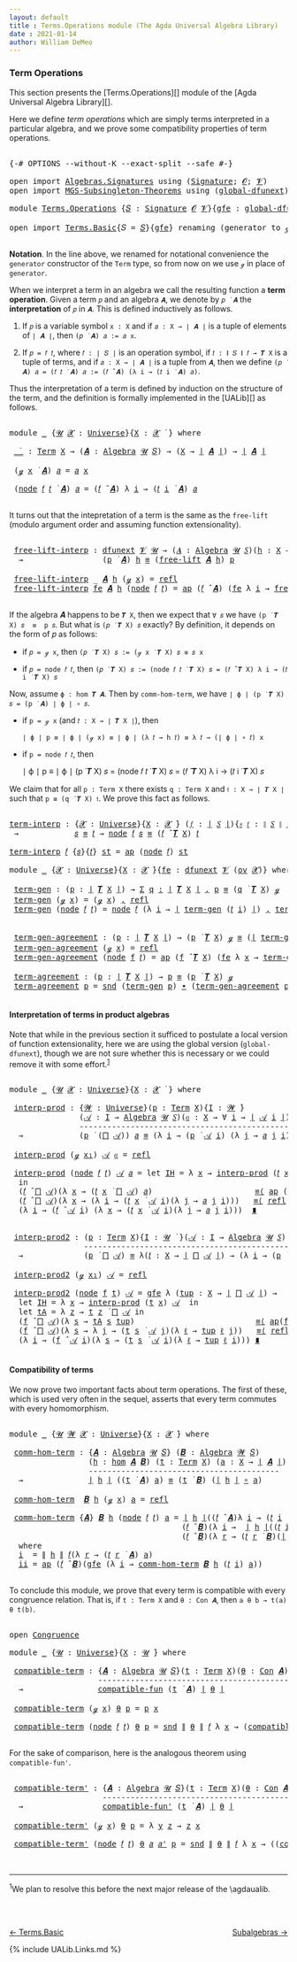 ```yaml
---
layout: default
title : Terms.Operations module (The Agda Universal Algebra Library)
date : 2021-01-14
author: William DeMeo
---
```


### <a id="term-operations">Term Operations</a>

This section presents the [Terms.Operations][] module of the [Agda Universal Algebra Library][].

Here we define *term operations* which are simply terms interpreted in a particular algebra, and we prove some compatibility properties of term operations.

<pre class="Agda">

<a id="453" class="Symbol">{-#</a> <a id="457" class="Keyword">OPTIONS</a> <a id="465" class="Pragma">--without-K</a> <a id="477" class="Pragma">--exact-split</a> <a id="491" class="Pragma">--safe</a> <a id="498" class="Symbol">#-}</a>

<a id="503" class="Keyword">open</a> <a id="508" class="Keyword">import</a> <a id="515" href="Algebras.Signatures.html" class="Module">Algebras.Signatures</a> <a id="535" class="Keyword">using</a> <a id="541" class="Symbol">(</a><a id="542" href="Algebras.Signatures.html#1299" class="Function">Signature</a><a id="551" class="Symbol">;</a> <a id="553" href="Prelude.Preliminaries.html#6856" class="Generalizable">𝓞</a><a id="554" class="Symbol">;</a> <a id="556" href="Universes.html#262" class="Generalizable">𝓥</a><a id="557" class="Symbol">)</a>
<a id="559" class="Keyword">open</a> <a id="564" class="Keyword">import</a> <a id="571" href="MGS-Subsingleton-Theorems.html" class="Module">MGS-Subsingleton-Theorems</a> <a id="597" class="Keyword">using</a> <a id="603" class="Symbol">(</a><a id="604" href="MGS-Subsingleton-Theorems.html#3468" class="Function">global-dfunext</a><a id="618" class="Symbol">)</a>

<a id="621" class="Keyword">module</a> <a id="628" href="Terms.Operations.html" class="Module">Terms.Operations</a> <a id="645" class="Symbol">{</a><a id="646" href="Terms.Operations.html#646" class="Bound">𝑆</a> <a id="648" class="Symbol">:</a> <a id="650" href="Algebras.Signatures.html#1299" class="Function">Signature</a> <a id="660" href="Prelude.Preliminaries.html#6856" class="Generalizable">𝓞</a> <a id="662" href="Universes.html#262" class="Generalizable">𝓥</a><a id="663" class="Symbol">}{</a><a id="665" href="Terms.Operations.html#665" class="Bound">gfe</a> <a id="669" class="Symbol">:</a> <a id="671" href="MGS-Subsingleton-Theorems.html#3468" class="Function">global-dfunext</a><a id="685" class="Symbol">}</a> <a id="687" class="Keyword">where</a>

<a id="694" class="Keyword">open</a> <a id="699" class="Keyword">import</a> <a id="706" href="Terms.Basic.html" class="Module">Terms.Basic</a><a id="717" class="Symbol">{</a><a id="718" class="Argument">𝑆</a> <a id="720" class="Symbol">=</a> <a id="722" href="Terms.Operations.html#646" class="Bound">𝑆</a><a id="723" class="Symbol">}{</a><a id="725" href="Terms.Operations.html#665" class="Bound">gfe</a><a id="728" class="Symbol">}</a> <a id="730" class="Keyword">renaming</a> <a id="739" class="Symbol">(</a>generator <a id="750" class="Symbol">to</a> ℊ<a id="754" class="Symbol">)</a> <a id="756" class="Keyword">public</a>

</pre>

**Notation**. In the line above, we renamed for notational convenience the `generator` constructor of the `Term` type, so from now on we use `ℊ` in place of `generator`.

When we interpret a term in an algebra we call the resulting function a **term operation**.  Given a term `𝑝` and an algebra `𝑨`, we denote by `𝑝 ̇ 𝑨` the **interpretation** of `𝑝` in `𝑨`.  This is defined inductively as follows.

1. If `𝑝` is a variable symbol `x : X` and if `𝑎 : X → ∣ 𝑨 ∣` is a tuple of elements of `∣ 𝑨 ∣`, then `(𝑝 ̇ 𝑨) 𝑎 := 𝑎 x`.

2. If `𝑝 = 𝑓 𝑡`, where `𝑓 : ∣ 𝑆 ∣` is an operation symbol, if `𝑡 : ∥ 𝑆 ∥ 𝑓 → 𝑻 X` is a tuple of terms, and if `𝑎 : X → ∣ 𝑨 ∣` is a tuple from `𝑨`, then we define `(𝑝 ̇ 𝑨) 𝑎 = (𝑓 𝑡 ̇ 𝑨) 𝑎 := (𝑓 ̂ 𝑨) (λ i → (𝑡 i ̇ 𝑨) 𝑎)`.

Thus the interpretation of a term is defined by induction on the structure of the term, and the definition is formally implemented in the [UALib][] as follows.

<pre class="Agda">

<a id="1697" class="Keyword">module</a> <a id="1704" href="Terms.Operations.html#1704" class="Module">_</a> <a id="1706" class="Symbol">{</a><a id="1707" href="Terms.Operations.html#1707" class="Bound">𝓤</a> <a id="1709" href="Terms.Operations.html#1709" class="Bound">𝓧</a> <a id="1711" class="Symbol">:</a> <a id="1713" href="Universes.html#205" class="Function">Universe</a><a id="1721" class="Symbol">}{</a><a id="1723" href="Terms.Operations.html#1723" class="Bound">X</a> <a id="1725" class="Symbol">:</a> <a id="1727" href="Terms.Operations.html#1709" class="Bound">𝓧</a> <a id="1729" href="Universes.html#403" class="Function Operator">̇</a> <a id="1731" class="Symbol">}</a> <a id="1733" class="Keyword">where</a>

 <a id="1741" href="Terms.Operations.html#1741" class="Function Operator">_̇_</a> <a id="1745" class="Symbol">:</a> <a id="1747" href="Terms.Basic.html#2322" class="Datatype">Term</a> <a id="1752" href="Terms.Operations.html#1723" class="Bound">X</a> <a id="1754" class="Symbol">→</a> <a id="1756" class="Symbol">(</a><a id="1757" href="Terms.Operations.html#1757" class="Bound">𝑨</a> <a id="1759" class="Symbol">:</a> <a id="1761" href="Algebras.Algebras.html#694" class="Function">Algebra</a> <a id="1769" href="Terms.Operations.html#1707" class="Bound">𝓤</a> <a id="1771" href="Terms.Operations.html#646" class="Bound">𝑆</a><a id="1772" class="Symbol">)</a> <a id="1774" class="Symbol">→</a> <a id="1776" class="Symbol">(</a><a id="1777" href="Terms.Operations.html#1723" class="Bound">X</a> <a id="1779" class="Symbol">→</a> <a id="1781" href="Prelude.Preliminaries.html#12379" class="Function Operator">∣</a> <a id="1783" href="Terms.Operations.html#1757" class="Bound">𝑨</a> <a id="1785" href="Prelude.Preliminaries.html#12379" class="Function Operator">∣</a><a id="1786" class="Symbol">)</a> <a id="1788" class="Symbol">→</a> <a id="1790" href="Prelude.Preliminaries.html#12379" class="Function Operator">∣</a> <a id="1792" href="Terms.Operations.html#1757" class="Bound">𝑨</a> <a id="1794" href="Prelude.Preliminaries.html#12379" class="Function Operator">∣</a>

 <a id="1798" class="Symbol">(</a><a id="1799" href="Terms.Operations.html#753" class="InductiveConstructor">ℊ</a> <a id="1801" href="Terms.Operations.html#1801" class="Bound">x</a> <a id="1803" href="Terms.Operations.html#1741" class="Function Operator">̇</a> <a id="1805" href="Terms.Operations.html#1805" class="Bound">𝑨</a><a id="1806" class="Symbol">)</a> <a id="1808" href="Terms.Operations.html#1808" class="Bound">𝑎</a> <a id="1810" class="Symbol">=</a> <a id="1812" href="Terms.Operations.html#1808" class="Bound">𝑎</a> <a id="1814" href="Terms.Operations.html#1801" class="Bound">x</a>

 <a id="1818" class="Symbol">(</a><a id="1819" href="Terms.Basic.html#2395" class="InductiveConstructor">node</a> <a id="1824" href="Terms.Operations.html#1824" class="Bound">𝑓</a> <a id="1826" href="Terms.Operations.html#1826" class="Bound">𝑡</a> <a id="1828" href="Terms.Operations.html#1741" class="Function Operator">̇</a> <a id="1830" href="Terms.Operations.html#1830" class="Bound">𝑨</a><a id="1831" class="Symbol">)</a> <a id="1833" href="Terms.Operations.html#1833" class="Bound">𝑎</a> <a id="1835" class="Symbol">=</a> <a id="1837" class="Symbol">(</a><a id="1838" href="Terms.Operations.html#1824" class="Bound">𝑓</a> <a id="1840" href="Algebras.Algebras.html#2991" class="Function Operator">̂</a> <a id="1842" href="Terms.Operations.html#1830" class="Bound">𝑨</a><a id="1843" class="Symbol">)</a> <a id="1845" class="Symbol">λ</a> <a id="1847" href="Terms.Operations.html#1847" class="Bound">i</a> <a id="1849" class="Symbol">→</a> <a id="1851" class="Symbol">(</a><a id="1852" href="Terms.Operations.html#1826" class="Bound">𝑡</a> <a id="1854" href="Terms.Operations.html#1847" class="Bound">i</a> <a id="1856" href="Terms.Operations.html#1741" class="Function Operator">̇</a> <a id="1858" href="Terms.Operations.html#1830" class="Bound">𝑨</a><a id="1859" class="Symbol">)</a> <a id="1861" href="Terms.Operations.html#1833" class="Bound">𝑎</a>

</pre>

It turns out that the intepretation of a term is the same as the `free-lift` (modulo argument order and assuming function extensionality).

<pre class="Agda">

 <a id="2031" href="Terms.Operations.html#2031" class="Function">free-lift-interp</a> <a id="2048" class="Symbol">:</a> <a id="2050" href="MGS-FunExt-from-Univalence.html#2039" class="Function">dfunext</a> <a id="2058" href="Terms.Operations.html#662" class="Bound">𝓥</a> <a id="2060" href="Terms.Operations.html#1707" class="Bound">𝓤</a> <a id="2062" class="Symbol">→</a> <a id="2064" class="Symbol">(</a><a id="2065" href="Terms.Operations.html#2065" class="Bound">𝑨</a> <a id="2067" class="Symbol">:</a> <a id="2069" href="Algebras.Algebras.html#694" class="Function">Algebra</a> <a id="2077" href="Terms.Operations.html#1707" class="Bound">𝓤</a> <a id="2079" href="Terms.Operations.html#646" class="Bound">𝑆</a><a id="2080" class="Symbol">)(</a><a id="2082" href="Terms.Operations.html#2082" class="Bound">h</a> <a id="2084" class="Symbol">:</a> <a id="2086" href="Terms.Operations.html#1723" class="Bound">X</a> <a id="2088" class="Symbol">→</a> <a id="2090" href="Prelude.Preliminaries.html#12379" class="Function Operator">∣</a> <a id="2092" href="Terms.Operations.html#2065" class="Bound">𝑨</a> <a id="2094" href="Prelude.Preliminaries.html#12379" class="Function Operator">∣</a><a id="2095" class="Symbol">)(</a><a id="2097" href="Terms.Operations.html#2097" class="Bound">p</a> <a id="2099" class="Symbol">:</a> <a id="2101" href="Terms.Basic.html#2322" class="Datatype">Term</a> <a id="2106" href="Terms.Operations.html#1723" class="Bound">X</a><a id="2107" class="Symbol">)</a>
  <a id="2111" class="Symbol">→</a>                 <a id="2129" class="Symbol">(</a><a id="2130" href="Terms.Operations.html#2097" class="Bound">p</a> <a id="2132" href="Terms.Operations.html#1741" class="Function Operator">̇</a> <a id="2134" href="Terms.Operations.html#2065" class="Bound">𝑨</a><a id="2135" class="Symbol">)</a> <a id="2137" href="Terms.Operations.html#2082" class="Bound">h</a> <a id="2139" href="Prelude.Equality.html#1398" class="Datatype Operator">≡</a> <a id="2141" class="Symbol">(</a><a id="2142" href="Terms.Basic.html#4360" class="Function">free-lift</a> <a id="2152" href="Terms.Operations.html#2065" class="Bound">𝑨</a> <a id="2154" href="Terms.Operations.html#2082" class="Bound">h</a><a id="2155" class="Symbol">)</a> <a id="2157" href="Terms.Operations.html#2097" class="Bound">p</a>

 <a id="2161" href="Terms.Operations.html#2031" class="Function">free-lift-interp</a> <a id="2178" class="Symbol">_</a> <a id="2180" href="Terms.Operations.html#2180" class="Bound">𝑨</a> <a id="2182" href="Terms.Operations.html#2182" class="Bound">h</a> <a id="2184" class="Symbol">(</a><a id="2185" href="Terms.Operations.html#753" class="InductiveConstructor">ℊ</a> <a id="2187" href="Terms.Operations.html#2187" class="Bound">x</a><a id="2188" class="Symbol">)</a> <a id="2190" class="Symbol">=</a> <a id="2192" href="Identity-Type.html#162" class="InductiveConstructor">refl</a>
 <a id="2198" href="Terms.Operations.html#2031" class="Function">free-lift-interp</a> <a id="2215" href="Terms.Operations.html#2215" class="Bound">fe</a> <a id="2218" href="Terms.Operations.html#2218" class="Bound">𝑨</a> <a id="2220" href="Terms.Operations.html#2220" class="Bound">h</a> <a id="2222" class="Symbol">(</a><a id="2223" href="Terms.Basic.html#2395" class="InductiveConstructor">node</a> <a id="2228" href="Terms.Operations.html#2228" class="Bound">𝑓</a> <a id="2230" href="Terms.Operations.html#2230" class="Bound">𝑡</a><a id="2231" class="Symbol">)</a> <a id="2233" class="Symbol">=</a> <a id="2235" href="MGS-MLTT.html#6613" class="Function">ap</a> <a id="2238" class="Symbol">(</a><a id="2239" href="Terms.Operations.html#2228" class="Bound">𝑓</a> <a id="2241" href="Algebras.Algebras.html#2991" class="Function Operator">̂</a> <a id="2243" href="Terms.Operations.html#2218" class="Bound">𝑨</a><a id="2244" class="Symbol">)</a> <a id="2246" class="Symbol">(</a><a id="2247" href="Terms.Operations.html#2215" class="Bound">fe</a> <a id="2250" class="Symbol">λ</a> <a id="2252" href="Terms.Operations.html#2252" class="Bound">i</a> <a id="2254" class="Symbol">→</a> <a id="2256" href="Terms.Operations.html#2031" class="Function">free-lift-interp</a> <a id="2273" href="Terms.Operations.html#2215" class="Bound">fe</a> <a id="2276" href="Terms.Operations.html#2218" class="Bound">𝑨</a> <a id="2278" href="Terms.Operations.html#2220" class="Bound">h</a> <a id="2280" class="Symbol">(</a><a id="2281" href="Terms.Operations.html#2230" class="Bound">𝑡</a> <a id="2283" href="Terms.Operations.html#2252" class="Bound">i</a><a id="2284" class="Symbol">))</a>

</pre>

If the algebra 𝑨 happens to be `𝑻 X`, then we expect that `∀ 𝑠` we have `(p ̇ 𝑻 X) 𝑠  ≡  p 𝑠`. But what is `(𝑝 ̇ 𝑻 X) 𝑠` exactly? By definition, it depends on the form of 𝑝 as follows:

* if `𝑝 = ℊ x`, then `(𝑝 ̇ 𝑻 X) 𝑠 := (ℊ x ̇ 𝑻 X) 𝑠 ≡ 𝑠 x`

* if `𝑝 = node 𝑓 𝑡`, then `(𝑝 ̇ 𝑻 X) 𝑠 := (node 𝑓 𝑡 ̇ 𝑻 X) 𝑠 = (𝑓 ̂ 𝑻 X) λ i → (𝑡 i ̇ 𝑻 X) 𝑠`

Now, assume `ϕ : hom 𝑻 𝑨`. Then by `comm-hom-term`, we have `∣ ϕ ∣ (p ̇ 𝑻 X) 𝑠 = (p ̇ 𝑨) ∣ ϕ ∣ ∘ 𝑠`.

* if `p = ℊ x` (and `𝑡 : X → ∣ 𝑻 X ∣`), then

  `∣ ϕ ∣ p ≡ ∣ ϕ ∣ (ℊ x) ≡ ∣ ϕ ∣ (λ 𝑡 → h 𝑡) ≡ λ 𝑡 → (∣ ϕ ∣ ∘ 𝑡) x`

* if `p = node 𝑓 𝑡`, then

   ∣ ϕ ∣ p ≡ ∣ ϕ ∣ (p ̇ 𝑻 X) 𝑠 = (node 𝑓 𝑡 ̇ 𝑻 X) 𝑠 = (𝑓 ̂ 𝑻 X) λ i → (𝑡 i ̇ 𝑻 X) 𝑠

We claim that for all `p : Term X` there exists `q : Term X` and `𝔱 : X → ∣ 𝑻 X ∣` such that `p ≡ (q ̇ 𝑻 X) 𝔱`. We prove this fact as follows.

<pre class="Agda">

<a id="term-interp"></a><a id="3127" href="Terms.Operations.html#3127" class="Function">term-interp</a> <a id="3139" class="Symbol">:</a> <a id="3141" class="Symbol">{</a><a id="3142" href="Terms.Operations.html#3142" class="Bound">𝓧</a> <a id="3144" class="Symbol">:</a> <a id="3146" href="Universes.html#205" class="Function">Universe</a><a id="3154" class="Symbol">}{</a><a id="3156" href="Terms.Operations.html#3156" class="Bound">X</a> <a id="3158" class="Symbol">:</a> <a id="3160" href="Terms.Operations.html#3142" class="Bound">𝓧</a> <a id="3162" href="Universes.html#403" class="Function Operator">̇</a><a id="3163" class="Symbol">}</a> <a id="3165" class="Symbol">(</a><a id="3166" href="Terms.Operations.html#3166" class="Bound">𝑓</a> <a id="3168" class="Symbol">:</a> <a id="3170" href="Prelude.Preliminaries.html#12379" class="Function Operator">∣</a> <a id="3172" href="Terms.Operations.html#646" class="Bound">𝑆</a> <a id="3174" href="Prelude.Preliminaries.html#12379" class="Function Operator">∣</a><a id="3175" class="Symbol">){</a><a id="3177" href="Terms.Operations.html#3177" class="Bound">𝑠</a> <a id="3179" href="Terms.Operations.html#3179" class="Bound">𝑡</a> <a id="3181" class="Symbol">:</a> <a id="3183" href="Prelude.Preliminaries.html#12457" class="Function Operator">∥</a> <a id="3185" href="Terms.Operations.html#646" class="Bound">𝑆</a> <a id="3187" href="Prelude.Preliminaries.html#12457" class="Function Operator">∥</a> <a id="3189" href="Terms.Operations.html#3166" class="Bound">𝑓</a> <a id="3191" class="Symbol">→</a> <a id="3193" href="Terms.Basic.html#2322" class="Datatype">Term</a> <a id="3198" href="Terms.Operations.html#3156" class="Bound">X</a><a id="3199" class="Symbol">}</a>
 <a id="3202" class="Symbol">→</a>            <a id="3215" href="Terms.Operations.html#3177" class="Bound">𝑠</a> <a id="3217" href="Prelude.Equality.html#1398" class="Datatype Operator">≡</a> <a id="3219" href="Terms.Operations.html#3179" class="Bound">𝑡</a> <a id="3221" class="Symbol">→</a> <a id="3223" href="Terms.Basic.html#2395" class="InductiveConstructor">node</a> <a id="3228" href="Terms.Operations.html#3166" class="Bound">𝑓</a> <a id="3230" href="Terms.Operations.html#3177" class="Bound">𝑠</a> <a id="3232" href="Prelude.Equality.html#1398" class="Datatype Operator">≡</a> <a id="3234" class="Symbol">(</a><a id="3235" href="Terms.Operations.html#3166" class="Bound">𝑓</a> <a id="3237" href="Algebras.Algebras.html#2991" class="Function Operator">̂</a> <a id="3239" href="Terms.Basic.html#3657" class="Function">𝑻</a> <a id="3241" href="Terms.Operations.html#3156" class="Bound">X</a><a id="3242" class="Symbol">)</a> <a id="3244" href="Terms.Operations.html#3179" class="Bound">𝑡</a>

<a id="3247" href="Terms.Operations.html#3127" class="Function">term-interp</a> <a id="3259" href="Terms.Operations.html#3259" class="Bound">𝑓</a> <a id="3261" class="Symbol">{</a><a id="3262" href="Terms.Operations.html#3262" class="Bound">𝑠</a><a id="3263" class="Symbol">}{</a><a id="3265" href="Terms.Operations.html#3265" class="Bound">𝑡</a><a id="3266" class="Symbol">}</a> <a id="3268" href="Terms.Operations.html#3268" class="Bound">st</a> <a id="3271" class="Symbol">=</a> <a id="3273" href="MGS-MLTT.html#6613" class="Function">ap</a> <a id="3276" class="Symbol">(</a><a id="3277" href="Terms.Basic.html#2395" class="InductiveConstructor">node</a> <a id="3282" href="Terms.Operations.html#3259" class="Bound">𝑓</a><a id="3283" class="Symbol">)</a> <a id="3285" href="Terms.Operations.html#3268" class="Bound">st</a>

<a id="3289" class="Keyword">module</a> <a id="3296" href="Terms.Operations.html#3296" class="Module">_</a> <a id="3298" class="Symbol">{</a><a id="3299" href="Terms.Operations.html#3299" class="Bound">𝓧</a> <a id="3301" class="Symbol">:</a> <a id="3303" href="Universes.html#205" class="Function">Universe</a><a id="3311" class="Symbol">}{</a><a id="3313" href="Terms.Operations.html#3313" class="Bound">X</a> <a id="3315" class="Symbol">:</a> <a id="3317" href="Terms.Operations.html#3299" class="Bound">𝓧</a> <a id="3319" href="Universes.html#403" class="Function Operator">̇</a><a id="3320" class="Symbol">}{</a><a id="3322" href="Terms.Operations.html#3322" class="Bound">fe</a> <a id="3325" class="Symbol">:</a> <a id="3327" href="MGS-FunExt-from-Univalence.html#2039" class="Function">dfunext</a> <a id="3335" href="Terms.Operations.html#662" class="Bound">𝓥</a> <a id="3337" class="Symbol">(</a><a id="3338" href="Algebras.Products.html#1918" class="Function">ov</a> <a id="3341" href="Terms.Operations.html#3299" class="Bound">𝓧</a><a id="3342" class="Symbol">)}</a> <a id="3345" class="Keyword">where</a>

 <a id="3353" href="Terms.Operations.html#3353" class="Function">term-gen</a> <a id="3362" class="Symbol">:</a> <a id="3364" class="Symbol">(</a><a id="3365" href="Terms.Operations.html#3365" class="Bound">p</a> <a id="3367" class="Symbol">:</a> <a id="3369" href="Prelude.Preliminaries.html#12379" class="Function Operator">∣</a> <a id="3371" href="Terms.Basic.html#3657" class="Function">𝑻</a> <a id="3373" href="Terms.Operations.html#3313" class="Bound">X</a> <a id="3375" href="Prelude.Preliminaries.html#12379" class="Function Operator">∣</a><a id="3376" class="Symbol">)</a> <a id="3378" class="Symbol">→</a> <a id="3380" href="MGS-MLTT.html#3074" class="Function">Σ</a> <a id="3382" href="Terms.Operations.html#3382" class="Bound">q</a> <a id="3384" href="MGS-MLTT.html#3074" class="Function">꞉</a> <a id="3386" href="Prelude.Preliminaries.html#12379" class="Function Operator">∣</a> <a id="3388" href="Terms.Basic.html#3657" class="Function">𝑻</a> <a id="3390" href="Terms.Operations.html#3313" class="Bound">X</a> <a id="3392" href="Prelude.Preliminaries.html#12379" class="Function Operator">∣</a> <a id="3394" href="MGS-MLTT.html#3074" class="Function">,</a> <a id="3396" href="Terms.Operations.html#3365" class="Bound">p</a> <a id="3398" href="Prelude.Equality.html#1398" class="Datatype Operator">≡</a> <a id="3400" class="Symbol">(</a><a id="3401" href="Terms.Operations.html#3382" class="Bound">q</a> <a id="3403" href="Terms.Operations.html#1741" class="Function Operator">̇</a> <a id="3405" href="Terms.Basic.html#3657" class="Function">𝑻</a> <a id="3407" href="Terms.Operations.html#3313" class="Bound">X</a><a id="3408" class="Symbol">)</a> <a id="3410" href="Terms.Operations.html#753" class="InductiveConstructor">ℊ</a>
 <a id="3413" href="Terms.Operations.html#3353" class="Function">term-gen</a> <a id="3422" class="Symbol">(</a><a id="3423" href="Terms.Operations.html#753" class="InductiveConstructor">ℊ</a> <a id="3425" href="Terms.Operations.html#3425" class="Bound">x</a><a id="3426" class="Symbol">)</a> <a id="3428" class="Symbol">=</a> <a id="3430" class="Symbol">(</a><a id="3431" href="Terms.Operations.html#753" class="InductiveConstructor">ℊ</a> <a id="3433" href="Terms.Operations.html#3425" class="Bound">x</a><a id="3434" class="Symbol">)</a> <a id="3436" href="Prelude.Preliminaries.html#11707" class="InductiveConstructor Operator">,</a> <a id="3438" href="Identity-Type.html#162" class="InductiveConstructor">refl</a>
 <a id="3444" href="Terms.Operations.html#3353" class="Function">term-gen</a> <a id="3453" class="Symbol">(</a><a id="3454" href="Terms.Basic.html#2395" class="InductiveConstructor">node</a> <a id="3459" href="Terms.Operations.html#3459" class="Bound">𝑓</a> <a id="3461" href="Terms.Operations.html#3461" class="Bound">𝑡</a><a id="3462" class="Symbol">)</a> <a id="3464" class="Symbol">=</a> <a id="3466" href="Terms.Basic.html#2395" class="InductiveConstructor">node</a> <a id="3471" href="Terms.Operations.html#3459" class="Bound">𝑓</a> <a id="3473" class="Symbol">(λ</a> <a id="3476" href="Terms.Operations.html#3476" class="Bound">i</a> <a id="3478" class="Symbol">→</a> <a id="3480" href="Prelude.Preliminaries.html#12379" class="Function Operator">∣</a> <a id="3482" href="Terms.Operations.html#3353" class="Function">term-gen</a> <a id="3491" class="Symbol">(</a><a id="3492" href="Terms.Operations.html#3461" class="Bound">𝑡</a> <a id="3494" href="Terms.Operations.html#3476" class="Bound">i</a><a id="3495" class="Symbol">)</a> <a id="3497" href="Prelude.Preliminaries.html#12379" class="Function Operator">∣</a><a id="3498" class="Symbol">)</a> <a id="3500" href="Prelude.Preliminaries.html#11707" class="InductiveConstructor Operator">,</a> <a id="3502" href="Terms.Operations.html#3127" class="Function">term-interp</a> <a id="3514" href="Terms.Operations.html#3459" class="Bound">𝑓</a> <a id="3516" class="Symbol">(</a><a id="3517" href="Terms.Operations.html#3322" class="Bound">fe</a> <a id="3520" class="Symbol">λ</a> <a id="3522" href="Terms.Operations.html#3522" class="Bound">i</a> <a id="3524" class="Symbol">→</a> <a id="3526" href="Prelude.Preliminaries.html#12457" class="Function Operator">∥</a> <a id="3528" href="Terms.Operations.html#3353" class="Function">term-gen</a> <a id="3537" class="Symbol">(</a><a id="3538" href="Terms.Operations.html#3461" class="Bound">𝑡</a> <a id="3540" href="Terms.Operations.html#3522" class="Bound">i</a><a id="3541" class="Symbol">)</a> <a id="3543" href="Prelude.Preliminaries.html#12457" class="Function Operator">∥</a><a id="3544" class="Symbol">)</a>


 <a id="3549" href="Terms.Operations.html#3549" class="Function">term-gen-agreement</a> <a id="3568" class="Symbol">:</a> <a id="3570" class="Symbol">(</a><a id="3571" href="Terms.Operations.html#3571" class="Bound">p</a> <a id="3573" class="Symbol">:</a> <a id="3575" href="Prelude.Preliminaries.html#12379" class="Function Operator">∣</a> <a id="3577" href="Terms.Basic.html#3657" class="Function">𝑻</a> <a id="3579" href="Terms.Operations.html#3313" class="Bound">X</a> <a id="3581" href="Prelude.Preliminaries.html#12379" class="Function Operator">∣</a><a id="3582" class="Symbol">)</a> <a id="3584" class="Symbol">→</a> <a id="3586" class="Symbol">(</a><a id="3587" href="Terms.Operations.html#3571" class="Bound">p</a> <a id="3589" href="Terms.Operations.html#1741" class="Function Operator">̇</a> <a id="3591" href="Terms.Basic.html#3657" class="Function">𝑻</a> <a id="3593" href="Terms.Operations.html#3313" class="Bound">X</a><a id="3594" class="Symbol">)</a> <a id="3596" href="Terms.Operations.html#753" class="InductiveConstructor">ℊ</a> <a id="3598" href="Prelude.Equality.html#1398" class="Datatype Operator">≡</a> <a id="3600" class="Symbol">(</a><a id="3601" href="Prelude.Preliminaries.html#12379" class="Function Operator">∣</a> <a id="3603" href="Terms.Operations.html#3353" class="Function">term-gen</a> <a id="3612" href="Terms.Operations.html#3571" class="Bound">p</a> <a id="3614" href="Prelude.Preliminaries.html#12379" class="Function Operator">∣</a> <a id="3616" href="Terms.Operations.html#1741" class="Function Operator">̇</a> <a id="3618" href="Terms.Basic.html#3657" class="Function">𝑻</a> <a id="3620" href="Terms.Operations.html#3313" class="Bound">X</a><a id="3621" class="Symbol">)</a> <a id="3623" href="Terms.Operations.html#753" class="InductiveConstructor">ℊ</a>
 <a id="3626" href="Terms.Operations.html#3549" class="Function">term-gen-agreement</a> <a id="3645" class="Symbol">(</a><a id="3646" href="Terms.Operations.html#753" class="InductiveConstructor">ℊ</a> <a id="3648" href="Terms.Operations.html#3648" class="Bound">x</a><a id="3649" class="Symbol">)</a> <a id="3651" class="Symbol">=</a> <a id="3653" href="Identity-Type.html#162" class="InductiveConstructor">refl</a>
 <a id="3659" href="Terms.Operations.html#3549" class="Function">term-gen-agreement</a> <a id="3678" class="Symbol">(</a><a id="3679" href="Terms.Basic.html#2395" class="InductiveConstructor">node</a> <a id="3684" href="Terms.Operations.html#3684" class="Bound">f</a> <a id="3686" href="Terms.Operations.html#3686" class="Bound">𝑡</a><a id="3687" class="Symbol">)</a> <a id="3689" class="Symbol">=</a> <a id="3691" href="MGS-MLTT.html#6613" class="Function">ap</a> <a id="3694" class="Symbol">(</a><a id="3695" href="Terms.Operations.html#3684" class="Bound">f</a> <a id="3697" href="Algebras.Algebras.html#2991" class="Function Operator">̂</a> <a id="3699" href="Terms.Basic.html#3657" class="Function">𝑻</a> <a id="3701" href="Terms.Operations.html#3313" class="Bound">X</a><a id="3702" class="Symbol">)</a> <a id="3704" class="Symbol">(</a><a id="3705" href="Terms.Operations.html#3322" class="Bound">fe</a> <a id="3708" class="Symbol">λ</a> <a id="3710" href="Terms.Operations.html#3710" class="Bound">x</a> <a id="3712" class="Symbol">→</a> <a id="3714" href="Terms.Operations.html#3549" class="Function">term-gen-agreement</a> <a id="3733" class="Symbol">(</a><a id="3734" href="Terms.Operations.html#3686" class="Bound">𝑡</a> <a id="3736" href="Terms.Operations.html#3710" class="Bound">x</a><a id="3737" class="Symbol">))</a>

 <a id="3742" href="Terms.Operations.html#3742" class="Function">term-agreement</a> <a id="3757" class="Symbol">:</a> <a id="3759" class="Symbol">(</a><a id="3760" href="Terms.Operations.html#3760" class="Bound">p</a> <a id="3762" class="Symbol">:</a> <a id="3764" href="Prelude.Preliminaries.html#12379" class="Function Operator">∣</a> <a id="3766" href="Terms.Basic.html#3657" class="Function">𝑻</a> <a id="3768" href="Terms.Operations.html#3313" class="Bound">X</a> <a id="3770" href="Prelude.Preliminaries.html#12379" class="Function Operator">∣</a><a id="3771" class="Symbol">)</a> <a id="3773" class="Symbol">→</a> <a id="3775" href="Terms.Operations.html#3760" class="Bound">p</a> <a id="3777" href="Prelude.Equality.html#1398" class="Datatype Operator">≡</a> <a id="3779" class="Symbol">(</a><a id="3780" href="Terms.Operations.html#3760" class="Bound">p</a> <a id="3782" href="Terms.Operations.html#1741" class="Function Operator">̇</a> <a id="3784" href="Terms.Basic.html#3657" class="Function">𝑻</a> <a id="3786" href="Terms.Operations.html#3313" class="Bound">X</a><a id="3787" class="Symbol">)</a> <a id="3789" href="Terms.Operations.html#753" class="InductiveConstructor">ℊ</a>
 <a id="3792" href="Terms.Operations.html#3742" class="Function">term-agreement</a> <a id="3807" href="Terms.Operations.html#3807" class="Bound">p</a> <a id="3809" class="Symbol">=</a> <a id="3811" href="Prelude.Preliminaries.html#12461" class="Function">snd</a> <a id="3815" class="Symbol">(</a><a id="3816" href="Terms.Operations.html#3353" class="Function">term-gen</a> <a id="3825" href="Terms.Operations.html#3807" class="Bound">p</a><a id="3826" class="Symbol">)</a> <a id="3828" href="MGS-MLTT.html#5910" class="Function Operator">∙</a> <a id="3830" class="Symbol">(</a><a id="3831" href="Terms.Operations.html#3549" class="Function">term-gen-agreement</a> <a id="3850" href="Terms.Operations.html#3807" class="Bound">p</a><a id="3851" class="Symbol">)</a><a id="3852" href="MGS-MLTT.html#6125" class="Function Operator">⁻¹</a>

</pre>



#### <a id="interpretation-of-terms-in-product-algebras">Interpretation of terms in product algebras</a>

Note that while in the previous section it sufficed to postulate a local version of function extensionality, here we are using the global version (`global-dfunext`), though we are not sure whether this is necessary or we could remove it with some effort.<sup>[1](Terms.Operations.html#fn1)</sup>

<pre class="Agda">

<a id="4287" class="Keyword">module</a> <a id="4294" href="Terms.Operations.html#4294" class="Module">_</a> <a id="4296" class="Symbol">{</a><a id="4297" href="Terms.Operations.html#4297" class="Bound">𝓤</a> <a id="4299" href="Terms.Operations.html#4299" class="Bound">𝓧</a> <a id="4301" class="Symbol">:</a> <a id="4303" href="Universes.html#205" class="Function">Universe</a><a id="4311" class="Symbol">}{</a><a id="4313" href="Terms.Operations.html#4313" class="Bound">X</a> <a id="4315" class="Symbol">:</a> <a id="4317" href="Terms.Operations.html#4299" class="Bound">𝓧</a> <a id="4319" href="Universes.html#403" class="Function Operator">̇</a> <a id="4321" class="Symbol">}</a> <a id="4323" class="Keyword">where</a>

 <a id="4331" href="Terms.Operations.html#4331" class="Function">interp-prod</a> <a id="4343" class="Symbol">:</a> <a id="4345" class="Symbol">{</a><a id="4346" href="Terms.Operations.html#4346" class="Bound">𝓦</a> <a id="4348" class="Symbol">:</a> <a id="4350" href="Universes.html#205" class="Function">Universe</a><a id="4358" class="Symbol">}(</a><a id="4360" href="Terms.Operations.html#4360" class="Bound">p</a> <a id="4362" class="Symbol">:</a> <a id="4364" href="Terms.Basic.html#2322" class="Datatype">Term</a> <a id="4369" href="Terms.Operations.html#4313" class="Bound">X</a><a id="4370" class="Symbol">){</a><a id="4372" href="Terms.Operations.html#4372" class="Bound">I</a> <a id="4374" class="Symbol">:</a> <a id="4376" href="Terms.Operations.html#4346" class="Bound">𝓦</a> <a id="4378" href="Universes.html#403" class="Function Operator">̇</a><a id="4379" class="Symbol">}</a>
               <a id="4396" class="Symbol">(</a><a id="4397" href="Terms.Operations.html#4397" class="Bound">𝒜</a> <a id="4399" class="Symbol">:</a> <a id="4401" href="Terms.Operations.html#4372" class="Bound">I</a> <a id="4403" class="Symbol">→</a> <a id="4405" href="Algebras.Algebras.html#694" class="Function">Algebra</a> <a id="4413" href="Terms.Operations.html#4297" class="Bound">𝓤</a> <a id="4415" href="Terms.Operations.html#646" class="Bound">𝑆</a><a id="4416" class="Symbol">)(</a><a id="4418" href="Terms.Operations.html#4418" class="Bound">𝑎</a> <a id="4420" class="Symbol">:</a> <a id="4422" href="Terms.Operations.html#4313" class="Bound">X</a> <a id="4424" class="Symbol">→</a> <a id="4426" class="Symbol">∀</a> <a id="4428" href="Terms.Operations.html#4428" class="Bound">i</a> <a id="4430" class="Symbol">→</a> <a id="4432" href="Prelude.Preliminaries.html#12379" class="Function Operator">∣</a> <a id="4434" href="Terms.Operations.html#4397" class="Bound">𝒜</a> <a id="4436" href="Terms.Operations.html#4428" class="Bound">i</a> <a id="4438" href="Prelude.Preliminaries.html#12379" class="Function Operator">∣</a><a id="4439" class="Symbol">)</a>
               <a id="4456" class="Comment">-----------------------------------------------</a>
  <a id="4506" class="Symbol">→</a>            <a id="4519" class="Symbol">(</a><a id="4520" href="Terms.Operations.html#4360" class="Bound">p</a> <a id="4522" href="Terms.Operations.html#1741" class="Function Operator">̇</a> <a id="4524" class="Symbol">(</a><a id="4525" href="Algebras.Products.html#908" class="Function">⨅</a> <a id="4527" href="Terms.Operations.html#4397" class="Bound">𝒜</a><a id="4528" class="Symbol">))</a> <a id="4531" href="Terms.Operations.html#4418" class="Bound">𝑎</a> <a id="4533" href="Prelude.Equality.html#1398" class="Datatype Operator">≡</a> <a id="4535" class="Symbol">(λ</a> <a id="4538" href="Terms.Operations.html#4538" class="Bound">i</a> <a id="4540" class="Symbol">→</a> <a id="4542" class="Symbol">(</a><a id="4543" href="Terms.Operations.html#4360" class="Bound">p</a> <a id="4545" href="Terms.Operations.html#1741" class="Function Operator">̇</a> <a id="4547" href="Terms.Operations.html#4397" class="Bound">𝒜</a> <a id="4549" href="Terms.Operations.html#4538" class="Bound">i</a><a id="4550" class="Symbol">)</a> <a id="4552" class="Symbol">(λ</a> <a id="4555" href="Terms.Operations.html#4555" class="Bound">j</a> <a id="4557" class="Symbol">→</a> <a id="4559" href="Terms.Operations.html#4418" class="Bound">𝑎</a> <a id="4561" href="Terms.Operations.html#4555" class="Bound">j</a> <a id="4563" href="Terms.Operations.html#4538" class="Bound">i</a><a id="4564" class="Symbol">))</a>

 <a id="4569" href="Terms.Operations.html#4331" class="Function">interp-prod</a> <a id="4581" class="Symbol">(</a><a id="4582" href="Terms.Operations.html#753" class="InductiveConstructor">ℊ</a> <a id="4584" href="Terms.Operations.html#4584" class="Bound">x₁</a><a id="4586" class="Symbol">)</a> <a id="4588" href="Terms.Operations.html#4588" class="Bound">𝒜</a> <a id="4590" href="Terms.Operations.html#4590" class="Bound">𝑎</a> <a id="4592" class="Symbol">=</a> <a id="4594" href="Identity-Type.html#162" class="InductiveConstructor">refl</a>

 <a id="4601" href="Terms.Operations.html#4331" class="Function">interp-prod</a> <a id="4613" class="Symbol">(</a><a id="4614" href="Terms.Basic.html#2395" class="InductiveConstructor">node</a> <a id="4619" href="Terms.Operations.html#4619" class="Bound">𝑓</a> <a id="4621" href="Terms.Operations.html#4621" class="Bound">𝑡</a><a id="4622" class="Symbol">)</a> <a id="4624" href="Terms.Operations.html#4624" class="Bound">𝒜</a> <a id="4626" href="Terms.Operations.html#4626" class="Bound">𝑎</a> <a id="4628" class="Symbol">=</a> <a id="4630" class="Keyword">let</a> <a id="4634" href="Terms.Operations.html#4634" class="Bound">IH</a> <a id="4637" class="Symbol">=</a> <a id="4639" class="Symbol">λ</a> <a id="4641" href="Terms.Operations.html#4641" class="Bound">x</a> <a id="4643" class="Symbol">→</a> <a id="4645" href="Terms.Operations.html#4331" class="Function">interp-prod</a> <a id="4657" class="Symbol">(</a><a id="4658" href="Terms.Operations.html#4621" class="Bound">𝑡</a> <a id="4660" href="Terms.Operations.html#4641" class="Bound">x</a><a id="4661" class="Symbol">)</a> <a id="4663" href="Terms.Operations.html#4624" class="Bound">𝒜</a> <a id="4665" href="Terms.Operations.html#4626" class="Bound">𝑎</a>
  <a id="4669" class="Keyword">in</a>
  <a id="4674" class="Symbol">(</a><a id="4675" href="Terms.Operations.html#4619" class="Bound">𝑓</a> <a id="4677" href="Algebras.Algebras.html#2991" class="Function Operator">̂</a> <a id="4679" href="Algebras.Products.html#908" class="Function">⨅</a> <a id="4681" href="Terms.Operations.html#4624" class="Bound">𝒜</a><a id="4682" class="Symbol">)(λ</a> <a id="4686" href="Terms.Operations.html#4686" class="Bound">x</a> <a id="4688" class="Symbol">→</a> <a id="4690" class="Symbol">(</a><a id="4691" href="Terms.Operations.html#4621" class="Bound">𝑡</a> <a id="4693" href="Terms.Operations.html#4686" class="Bound">x</a> <a id="4695" href="Terms.Operations.html#1741" class="Function Operator">̇</a> <a id="4697" href="Algebras.Products.html#908" class="Function">⨅</a> <a id="4699" href="Terms.Operations.html#4624" class="Bound">𝒜</a><a id="4700" class="Symbol">)</a> <a id="4702" href="Terms.Operations.html#4626" class="Bound">𝑎</a><a id="4703" class="Symbol">)</a>                      <a id="4726" href="MGS-MLTT.html#5997" class="Function Operator">≡⟨</a> <a id="4729" href="MGS-MLTT.html#6613" class="Function">ap</a> <a id="4732" class="Symbol">(</a><a id="4733" href="Terms.Operations.html#4619" class="Bound">𝑓</a> <a id="4735" href="Algebras.Algebras.html#2991" class="Function Operator">̂</a> <a id="4737" href="Algebras.Products.html#908" class="Function">⨅</a> <a id="4739" href="Terms.Operations.html#4624" class="Bound">𝒜</a><a id="4740" class="Symbol">)(</a><a id="4742" href="Terms.Operations.html#665" class="Bound">gfe</a> <a id="4746" href="Terms.Operations.html#4634" class="Bound">IH</a><a id="4748" class="Symbol">)</a> <a id="4750" href="MGS-MLTT.html#5997" class="Function Operator">⟩</a>
  <a id="4754" class="Symbol">(</a><a id="4755" href="Terms.Operations.html#4619" class="Bound">𝑓</a> <a id="4757" href="Algebras.Algebras.html#2991" class="Function Operator">̂</a> <a id="4759" href="Algebras.Products.html#908" class="Function">⨅</a> <a id="4761" href="Terms.Operations.html#4624" class="Bound">𝒜</a><a id="4762" class="Symbol">)(λ</a> <a id="4766" href="Terms.Operations.html#4766" class="Bound">x</a> <a id="4768" class="Symbol">→</a> <a id="4770" class="Symbol">(λ</a> <a id="4773" href="Terms.Operations.html#4773" class="Bound">i</a> <a id="4775" class="Symbol">→</a> <a id="4777" class="Symbol">(</a><a id="4778" href="Terms.Operations.html#4621" class="Bound">𝑡</a> <a id="4780" href="Terms.Operations.html#4766" class="Bound">x</a> <a id="4782" href="Terms.Operations.html#1741" class="Function Operator">̇</a> <a id="4784" href="Terms.Operations.html#4624" class="Bound">𝒜</a> <a id="4786" href="Terms.Operations.html#4773" class="Bound">i</a><a id="4787" class="Symbol">)(λ</a> <a id="4791" href="Terms.Operations.html#4791" class="Bound">j</a> <a id="4793" class="Symbol">→</a> <a id="4795" href="Terms.Operations.html#4626" class="Bound">𝑎</a> <a id="4797" href="Terms.Operations.html#4791" class="Bound">j</a> <a id="4799" href="Terms.Operations.html#4773" class="Bound">i</a><a id="4800" class="Symbol">)))</a>   <a id="4806" href="MGS-MLTT.html#5997" class="Function Operator">≡⟨</a> <a id="4809" href="Identity-Type.html#162" class="InductiveConstructor">refl</a> <a id="4814" href="MGS-MLTT.html#5997" class="Function Operator">⟩</a>
  <a id="4818" class="Symbol">(λ</a> <a id="4821" href="Terms.Operations.html#4821" class="Bound">i</a> <a id="4823" class="Symbol">→</a> <a id="4825" class="Symbol">(</a><a id="4826" href="Terms.Operations.html#4619" class="Bound">𝑓</a> <a id="4828" href="Algebras.Algebras.html#2991" class="Function Operator">̂</a> <a id="4830" href="Terms.Operations.html#4624" class="Bound">𝒜</a> <a id="4832" href="Terms.Operations.html#4821" class="Bound">i</a><a id="4833" class="Symbol">)</a> <a id="4835" class="Symbol">(λ</a> <a id="4838" href="Terms.Operations.html#4838" class="Bound">x</a> <a id="4840" class="Symbol">→</a> <a id="4842" class="Symbol">(</a><a id="4843" href="Terms.Operations.html#4621" class="Bound">𝑡</a> <a id="4845" href="Terms.Operations.html#4838" class="Bound">x</a> <a id="4847" href="Terms.Operations.html#1741" class="Function Operator">̇</a> <a id="4849" href="Terms.Operations.html#4624" class="Bound">𝒜</a> <a id="4851" href="Terms.Operations.html#4821" class="Bound">i</a><a id="4852" class="Symbol">)(λ</a> <a id="4856" href="Terms.Operations.html#4856" class="Bound">j</a> <a id="4858" class="Symbol">→</a> <a id="4860" href="Terms.Operations.html#4626" class="Bound">𝑎</a> <a id="4862" href="Terms.Operations.html#4856" class="Bound">j</a> <a id="4864" href="Terms.Operations.html#4821" class="Bound">i</a><a id="4865" class="Symbol">)))</a>  <a id="4870" href="MGS-MLTT.html#6079" class="Function Operator">∎</a>


 <a id="4875" href="Terms.Operations.html#4875" class="Function">interp-prod2</a> <a id="4888" class="Symbol">:</a> <a id="4890" class="Symbol">(</a><a id="4891" href="Terms.Operations.html#4891" class="Bound">p</a> <a id="4893" class="Symbol">:</a> <a id="4895" href="Terms.Basic.html#2322" class="Datatype">Term</a> <a id="4900" href="Terms.Operations.html#4313" class="Bound">X</a><a id="4901" class="Symbol">){</a><a id="4903" href="Terms.Operations.html#4903" class="Bound">I</a> <a id="4905" class="Symbol">:</a> <a id="4907" href="Terms.Operations.html#4297" class="Bound">𝓤</a> <a id="4909" href="Universes.html#403" class="Function Operator">̇</a> <a id="4911" class="Symbol">}(</a><a id="4913" href="Terms.Operations.html#4913" class="Bound">𝒜</a> <a id="4915" class="Symbol">:</a> <a id="4917" href="Terms.Operations.html#4903" class="Bound">I</a> <a id="4919" class="Symbol">→</a> <a id="4921" href="Algebras.Algebras.html#694" class="Function">Algebra</a> <a id="4929" href="Terms.Operations.html#4297" class="Bound">𝓤</a> <a id="4931" href="Terms.Operations.html#646" class="Bound">𝑆</a><a id="4932" class="Symbol">)</a>
                <a id="4950" class="Comment">--------------------------------------------------------------</a>
  <a id="5015" class="Symbol">→</a>             <a id="5029" class="Symbol">(</a><a id="5030" href="Terms.Operations.html#4891" class="Bound">p</a> <a id="5032" href="Terms.Operations.html#1741" class="Function Operator">̇</a> <a id="5034" href="Algebras.Products.html#908" class="Function">⨅</a> <a id="5036" href="Terms.Operations.html#4913" class="Bound">𝒜</a><a id="5037" class="Symbol">)</a> <a id="5039" href="Prelude.Equality.html#1398" class="Datatype Operator">≡</a> <a id="5041" class="Symbol">λ(</a><a id="5043" href="Terms.Operations.html#5043" class="Bound">𝑡</a> <a id="5045" class="Symbol">:</a> <a id="5047" href="Terms.Operations.html#4313" class="Bound">X</a> <a id="5049" class="Symbol">→</a> <a id="5051" href="Prelude.Preliminaries.html#12379" class="Function Operator">∣</a> <a id="5053" href="Algebras.Products.html#908" class="Function">⨅</a> <a id="5055" href="Terms.Operations.html#4913" class="Bound">𝒜</a> <a id="5057" href="Prelude.Preliminaries.html#12379" class="Function Operator">∣</a><a id="5058" class="Symbol">)</a> <a id="5060" class="Symbol">→</a> <a id="5062" class="Symbol">(λ</a> <a id="5065" href="Terms.Operations.html#5065" class="Bound">i</a> <a id="5067" class="Symbol">→</a> <a id="5069" class="Symbol">(</a><a id="5070" href="Terms.Operations.html#4891" class="Bound">p</a> <a id="5072" href="Terms.Operations.html#1741" class="Function Operator">̇</a> <a id="5074" href="Terms.Operations.html#4913" class="Bound">𝒜</a> <a id="5076" href="Terms.Operations.html#5065" class="Bound">i</a><a id="5077" class="Symbol">)(λ</a> <a id="5081" href="Terms.Operations.html#5081" class="Bound">x</a> <a id="5083" class="Symbol">→</a> <a id="5085" href="Terms.Operations.html#5043" class="Bound">𝑡</a> <a id="5087" href="Terms.Operations.html#5081" class="Bound">x</a> <a id="5089" href="Terms.Operations.html#5065" class="Bound">i</a><a id="5090" class="Symbol">))</a>

 <a id="5095" href="Terms.Operations.html#4875" class="Function">interp-prod2</a> <a id="5108" class="Symbol">(</a><a id="5109" href="Terms.Operations.html#753" class="InductiveConstructor">ℊ</a> <a id="5111" href="Terms.Operations.html#5111" class="Bound">x₁</a><a id="5113" class="Symbol">)</a> <a id="5115" href="Terms.Operations.html#5115" class="Bound">𝒜</a> <a id="5117" class="Symbol">=</a> <a id="5119" href="Identity-Type.html#162" class="InductiveConstructor">refl</a>

 <a id="5126" href="Terms.Operations.html#4875" class="Function">interp-prod2</a> <a id="5139" class="Symbol">(</a><a id="5140" href="Terms.Basic.html#2395" class="InductiveConstructor">node</a> <a id="5145" href="Terms.Operations.html#5145" class="Bound">f</a> <a id="5147" href="Terms.Operations.html#5147" class="Bound">t</a><a id="5148" class="Symbol">)</a> <a id="5150" href="Terms.Operations.html#5150" class="Bound">𝒜</a> <a id="5152" class="Symbol">=</a> <a id="5154" href="Terms.Operations.html#665" class="Bound">gfe</a> <a id="5158" class="Symbol">λ</a> <a id="5160" class="Symbol">(</a><a id="5161" href="Terms.Operations.html#5161" class="Bound">tup</a> <a id="5165" class="Symbol">:</a> <a id="5167" href="Terms.Operations.html#4313" class="Bound">X</a> <a id="5169" class="Symbol">→</a> <a id="5171" href="Prelude.Preliminaries.html#12379" class="Function Operator">∣</a> <a id="5173" href="Algebras.Products.html#908" class="Function">⨅</a> <a id="5175" href="Terms.Operations.html#5150" class="Bound">𝒜</a> <a id="5177" href="Prelude.Preliminaries.html#12379" class="Function Operator">∣</a><a id="5178" class="Symbol">)</a> <a id="5180" class="Symbol">→</a>
  <a id="5184" class="Keyword">let</a> <a id="5188" href="Terms.Operations.html#5188" class="Bound">IH</a> <a id="5191" class="Symbol">=</a> <a id="5193" class="Symbol">λ</a> <a id="5195" href="Terms.Operations.html#5195" class="Bound">x</a> <a id="5197" class="Symbol">→</a> <a id="5199" href="Terms.Operations.html#4331" class="Function">interp-prod</a> <a id="5211" class="Symbol">(</a><a id="5212" href="Terms.Operations.html#5147" class="Bound">t</a> <a id="5214" href="Terms.Operations.html#5195" class="Bound">x</a><a id="5215" class="Symbol">)</a> <a id="5217" href="Terms.Operations.html#5150" class="Bound">𝒜</a>  <a id="5220" class="Keyword">in</a>
  <a id="5225" class="Keyword">let</a> <a id="5229" href="Terms.Operations.html#5229" class="Bound">tA</a> <a id="5232" class="Symbol">=</a> <a id="5234" class="Symbol">λ</a> <a id="5236" href="Terms.Operations.html#5236" class="Bound">z</a> <a id="5238" class="Symbol">→</a> <a id="5240" href="Terms.Operations.html#5147" class="Bound">t</a> <a id="5242" href="Terms.Operations.html#5236" class="Bound">z</a> <a id="5244" href="Terms.Operations.html#1741" class="Function Operator">̇</a> <a id="5246" href="Algebras.Products.html#908" class="Function">⨅</a> <a id="5248" href="Terms.Operations.html#5150" class="Bound">𝒜</a> <a id="5250" class="Keyword">in</a>
  <a id="5255" class="Symbol">(</a><a id="5256" href="Terms.Operations.html#5145" class="Bound">f</a> <a id="5258" href="Algebras.Algebras.html#2991" class="Function Operator">̂</a> <a id="5260" href="Algebras.Products.html#908" class="Function">⨅</a> <a id="5262" href="Terms.Operations.html#5150" class="Bound">𝒜</a><a id="5263" class="Symbol">)(λ</a> <a id="5267" href="Terms.Operations.html#5267" class="Bound">s</a> <a id="5269" class="Symbol">→</a> <a id="5271" href="Terms.Operations.html#5229" class="Bound">tA</a> <a id="5274" href="Terms.Operations.html#5267" class="Bound">s</a> <a id="5276" href="Terms.Operations.html#5161" class="Bound">tup</a><a id="5279" class="Symbol">)</a>                          <a id="5306" href="MGS-MLTT.html#5997" class="Function Operator">≡⟨</a> <a id="5309" href="MGS-MLTT.html#6613" class="Function">ap</a><a id="5311" class="Symbol">(</a><a id="5312" href="Terms.Operations.html#5145" class="Bound">f</a> <a id="5314" href="Algebras.Algebras.html#2991" class="Function Operator">̂</a> <a id="5316" href="Algebras.Products.html#908" class="Function">⨅</a> <a id="5318" href="Terms.Operations.html#5150" class="Bound">𝒜</a><a id="5319" class="Symbol">)(</a><a id="5321" href="Terms.Operations.html#665" class="Bound">gfe</a> <a id="5325" class="Symbol">λ</a> <a id="5327" href="Terms.Operations.html#5327" class="Bound">x</a> <a id="5329" class="Symbol">→</a> <a id="5331" href="Terms.Operations.html#5188" class="Bound">IH</a> <a id="5334" href="Terms.Operations.html#5327" class="Bound">x</a> <a id="5336" href="Terms.Operations.html#5161" class="Bound">tup</a><a id="5339" class="Symbol">)</a><a id="5340" href="MGS-MLTT.html#5997" class="Function Operator">⟩</a>
  <a id="5344" class="Symbol">(</a><a id="5345" href="Terms.Operations.html#5145" class="Bound">f</a> <a id="5347" href="Algebras.Algebras.html#2991" class="Function Operator">̂</a> <a id="5349" href="Algebras.Products.html#908" class="Function">⨅</a> <a id="5351" href="Terms.Operations.html#5150" class="Bound">𝒜</a><a id="5352" class="Symbol">)(λ</a> <a id="5356" href="Terms.Operations.html#5356" class="Bound">s</a> <a id="5358" class="Symbol">→</a> <a id="5360" class="Symbol">λ</a> <a id="5362" href="Terms.Operations.html#5362" class="Bound">j</a> <a id="5364" class="Symbol">→</a> <a id="5366" class="Symbol">(</a><a id="5367" href="Terms.Operations.html#5147" class="Bound">t</a> <a id="5369" href="Terms.Operations.html#5356" class="Bound">s</a> <a id="5371" href="Terms.Operations.html#1741" class="Function Operator">̇</a> <a id="5373" href="Terms.Operations.html#5150" class="Bound">𝒜</a> <a id="5375" href="Terms.Operations.html#5362" class="Bound">j</a><a id="5376" class="Symbol">)(λ</a> <a id="5380" href="Terms.Operations.html#5380" class="Bound">ℓ</a> <a id="5382" class="Symbol">→</a> <a id="5384" href="Terms.Operations.html#5161" class="Bound">tup</a> <a id="5388" href="Terms.Operations.html#5380" class="Bound">ℓ</a> <a id="5390" href="Terms.Operations.html#5362" class="Bound">j</a><a id="5391" class="Symbol">))</a>   <a id="5396" href="MGS-MLTT.html#5997" class="Function Operator">≡⟨</a> <a id="5399" href="Identity-Type.html#162" class="InductiveConstructor">refl</a> <a id="5404" href="MGS-MLTT.html#5997" class="Function Operator">⟩</a>
  <a id="5408" class="Symbol">(λ</a> <a id="5411" href="Terms.Operations.html#5411" class="Bound">i</a> <a id="5413" class="Symbol">→</a> <a id="5415" class="Symbol">(</a><a id="5416" href="Terms.Operations.html#5145" class="Bound">f</a> <a id="5418" href="Algebras.Algebras.html#2991" class="Function Operator">̂</a> <a id="5420" href="Terms.Operations.html#5150" class="Bound">𝒜</a> <a id="5422" href="Terms.Operations.html#5411" class="Bound">i</a><a id="5423" class="Symbol">)(λ</a> <a id="5427" href="Terms.Operations.html#5427" class="Bound">s</a> <a id="5429" class="Symbol">→</a> <a id="5431" class="Symbol">(</a><a id="5432" href="Terms.Operations.html#5147" class="Bound">t</a> <a id="5434" href="Terms.Operations.html#5427" class="Bound">s</a> <a id="5436" href="Terms.Operations.html#1741" class="Function Operator">̇</a> <a id="5438" href="Terms.Operations.html#5150" class="Bound">𝒜</a> <a id="5440" href="Terms.Operations.html#5411" class="Bound">i</a><a id="5441" class="Symbol">)(λ</a> <a id="5445" href="Terms.Operations.html#5445" class="Bound">ℓ</a> <a id="5447" class="Symbol">→</a> <a id="5449" href="Terms.Operations.html#5161" class="Bound">tup</a> <a id="5453" href="Terms.Operations.html#5445" class="Bound">ℓ</a> <a id="5455" href="Terms.Operations.html#5411" class="Bound">i</a><a id="5456" class="Symbol">)))</a> <a id="5460" href="MGS-MLTT.html#6079" class="Function Operator">∎</a>

</pre>




#### <a id="compatibility-of-terms">Compatibility of terms</a>

We now prove two important facts about term operations.  The first of these, which is used very often in the sequel, asserts that every term commutes with every homomorphism.

<pre class="Agda">

<a id="5732" class="Keyword">module</a> <a id="5739" href="Terms.Operations.html#5739" class="Module">_</a> <a id="5741" class="Symbol">{</a><a id="5742" href="Terms.Operations.html#5742" class="Bound">𝓤</a> <a id="5744" href="Terms.Operations.html#5744" class="Bound">𝓦</a> <a id="5746" href="Terms.Operations.html#5746" class="Bound">𝓧</a> <a id="5748" class="Symbol">:</a> <a id="5750" href="Universes.html#205" class="Function">Universe</a><a id="5758" class="Symbol">}{</a><a id="5760" href="Terms.Operations.html#5760" class="Bound">X</a> <a id="5762" class="Symbol">:</a> <a id="5764" href="Terms.Operations.html#5746" class="Bound">𝓧</a> <a id="5766" href="Universes.html#403" class="Function Operator">̇</a><a id="5767" class="Symbol">}</a> <a id="5769" class="Keyword">where</a>

 <a id="5777" href="Terms.Operations.html#5777" class="Function">comm-hom-term</a> <a id="5791" class="Symbol">:</a> <a id="5793" class="Symbol">{</a><a id="5794" href="Terms.Operations.html#5794" class="Bound">𝑨</a> <a id="5796" class="Symbol">:</a> <a id="5798" href="Algebras.Algebras.html#694" class="Function">Algebra</a> <a id="5806" href="Terms.Operations.html#5742" class="Bound">𝓤</a> <a id="5808" href="Terms.Operations.html#646" class="Bound">𝑆</a><a id="5809" class="Symbol">}</a> <a id="5811" class="Symbol">(</a><a id="5812" href="Terms.Operations.html#5812" class="Bound">𝑩</a> <a id="5814" class="Symbol">:</a> <a id="5816" href="Algebras.Algebras.html#694" class="Function">Algebra</a> <a id="5824" href="Terms.Operations.html#5744" class="Bound">𝓦</a> <a id="5826" href="Terms.Operations.html#646" class="Bound">𝑆</a><a id="5827" class="Symbol">)</a>
                 <a id="5846" class="Symbol">(</a><a id="5847" href="Terms.Operations.html#5847" class="Bound">h</a> <a id="5849" class="Symbol">:</a> <a id="5851" href="Homomorphisms.Basic.html#2270" class="Function">hom</a> <a id="5855" href="Terms.Operations.html#5794" class="Bound">𝑨</a> <a id="5857" href="Terms.Operations.html#5812" class="Bound">𝑩</a><a id="5858" class="Symbol">)</a> <a id="5860" class="Symbol">(</a><a id="5861" href="Terms.Operations.html#5861" class="Bound">t</a> <a id="5863" class="Symbol">:</a> <a id="5865" href="Terms.Basic.html#2322" class="Datatype">Term</a> <a id="5870" href="Terms.Operations.html#5760" class="Bound">X</a><a id="5871" class="Symbol">)</a> <a id="5873" class="Symbol">(</a><a id="5874" href="Terms.Operations.html#5874" class="Bound">a</a> <a id="5876" class="Symbol">:</a> <a id="5878" href="Terms.Operations.html#5760" class="Bound">X</a> <a id="5880" class="Symbol">→</a> <a id="5882" href="Prelude.Preliminaries.html#12379" class="Function Operator">∣</a> <a id="5884" href="Terms.Operations.html#5794" class="Bound">𝑨</a> <a id="5886" href="Prelude.Preliminaries.html#12379" class="Function Operator">∣</a><a id="5887" class="Symbol">)</a>
                 <a id="5906" class="Comment">-----------------------------------------</a>
  <a id="5950" class="Symbol">→</a>              <a id="5965" href="Prelude.Preliminaries.html#12379" class="Function Operator">∣</a> <a id="5967" href="Terms.Operations.html#5847" class="Bound">h</a> <a id="5969" href="Prelude.Preliminaries.html#12379" class="Function Operator">∣</a> <a id="5971" class="Symbol">((</a><a id="5973" href="Terms.Operations.html#5861" class="Bound">t</a> <a id="5975" href="Terms.Operations.html#1741" class="Function Operator">̇</a> <a id="5977" href="Terms.Operations.html#5794" class="Bound">𝑨</a><a id="5978" class="Symbol">)</a> <a id="5980" href="Terms.Operations.html#5874" class="Bound">a</a><a id="5981" class="Symbol">)</a> <a id="5983" href="Prelude.Equality.html#1398" class="Datatype Operator">≡</a> <a id="5985" class="Symbol">(</a><a id="5986" href="Terms.Operations.html#5861" class="Bound">t</a> <a id="5988" href="Terms.Operations.html#1741" class="Function Operator">̇</a> <a id="5990" href="Terms.Operations.html#5812" class="Bound">𝑩</a><a id="5991" class="Symbol">)</a> <a id="5993" class="Symbol">(</a><a id="5994" href="Prelude.Preliminaries.html#12379" class="Function Operator">∣</a> <a id="5996" href="Terms.Operations.html#5847" class="Bound">h</a> <a id="5998" href="Prelude.Preliminaries.html#12379" class="Function Operator">∣</a> <a id="6000" href="MGS-MLTT.html#3813" class="Function Operator">∘</a> <a id="6002" href="Terms.Operations.html#5874" class="Bound">a</a><a id="6003" class="Symbol">)</a>

 <a id="6007" href="Terms.Operations.html#5777" class="Function">comm-hom-term</a>  <a id="6022" href="Terms.Operations.html#6022" class="Bound">𝑩</a> <a id="6024" href="Terms.Operations.html#6024" class="Bound">h</a> <a id="6026" class="Symbol">(</a><a id="6027" href="Terms.Operations.html#753" class="InductiveConstructor">ℊ</a> <a id="6029" href="Terms.Operations.html#6029" class="Bound">x</a><a id="6030" class="Symbol">)</a> <a id="6032" href="Terms.Operations.html#6032" class="Bound">a</a> <a id="6034" class="Symbol">=</a> <a id="6036" href="Identity-Type.html#162" class="InductiveConstructor">refl</a>

 <a id="6043" href="Terms.Operations.html#5777" class="Function">comm-hom-term</a> <a id="6057" class="Symbol">{</a><a id="6058" href="Terms.Operations.html#6058" class="Bound">𝑨</a><a id="6059" class="Symbol">}</a> <a id="6061" href="Terms.Operations.html#6061" class="Bound">𝑩</a> <a id="6063" href="Terms.Operations.html#6063" class="Bound">h</a> <a id="6065" class="Symbol">(</a><a id="6066" href="Terms.Basic.html#2395" class="InductiveConstructor">node</a> <a id="6071" href="Terms.Operations.html#6071" class="Bound">𝑓</a> <a id="6073" href="Terms.Operations.html#6073" class="Bound">𝑡</a><a id="6074" class="Symbol">)</a> <a id="6076" href="Terms.Operations.html#6076" class="Bound">a</a> <a id="6078" class="Symbol">=</a> <a id="6080" href="Prelude.Preliminaries.html#12379" class="Function Operator">∣</a> <a id="6082" href="Terms.Operations.html#6063" class="Bound">h</a> <a id="6084" href="Prelude.Preliminaries.html#12379" class="Function Operator">∣</a><a id="6085" class="Symbol">((</a><a id="6087" href="Terms.Operations.html#6071" class="Bound">𝑓</a> <a id="6089" href="Algebras.Algebras.html#2991" class="Function Operator">̂</a> <a id="6091" href="Terms.Operations.html#6058" class="Bound">𝑨</a><a id="6092" class="Symbol">)λ</a> <a id="6095" href="Terms.Operations.html#6095" class="Bound">i</a> <a id="6097" class="Symbol">→</a> <a id="6099" class="Symbol">(</a><a id="6100" href="Terms.Operations.html#6073" class="Bound">𝑡</a> <a id="6102" href="Terms.Operations.html#6095" class="Bound">i</a> <a id="6104" href="Terms.Operations.html#1741" class="Function Operator">̇</a> <a id="6106" href="Terms.Operations.html#6058" class="Bound">𝑨</a><a id="6107" class="Symbol">)</a> <a id="6109" href="Terms.Operations.html#6076" class="Bound">a</a><a id="6110" class="Symbol">)</a>    <a id="6115" href="MGS-MLTT.html#5997" class="Function Operator">≡⟨</a> <a id="6118" href="Terms.Operations.html#6289" class="Function">i</a>  <a id="6121" href="MGS-MLTT.html#5997" class="Function Operator">⟩</a>
                                     <a id="6160" class="Symbol">(</a><a id="6161" href="Terms.Operations.html#6071" class="Bound">𝑓</a> <a id="6163" href="Algebras.Algebras.html#2991" class="Function Operator">̂</a> <a id="6165" href="Terms.Operations.html#6061" class="Bound">𝑩</a><a id="6166" class="Symbol">)(λ</a> <a id="6170" href="Terms.Operations.html#6170" class="Bound">i</a> <a id="6172" class="Symbol">→</a>  <a id="6175" href="Prelude.Preliminaries.html#12379" class="Function Operator">∣</a> <a id="6177" href="Terms.Operations.html#6063" class="Bound">h</a> <a id="6179" href="Prelude.Preliminaries.html#12379" class="Function Operator">∣</a><a id="6180" class="Symbol">((</a><a id="6182" href="Terms.Operations.html#6073" class="Bound">𝑡</a> <a id="6184" href="Terms.Operations.html#6170" class="Bound">i</a> <a id="6186" href="Terms.Operations.html#1741" class="Function Operator">̇</a> <a id="6188" href="Terms.Operations.html#6058" class="Bound">𝑨</a><a id="6189" class="Symbol">)</a> <a id="6191" href="Terms.Operations.html#6076" class="Bound">a</a><a id="6192" class="Symbol">))</a>  <a id="6196" href="MGS-MLTT.html#5997" class="Function Operator">≡⟨</a> <a id="6199" href="Terms.Operations.html#6323" class="Function">ii</a> <a id="6202" href="MGS-MLTT.html#5997" class="Function Operator">⟩</a>
                                     <a id="6241" class="Symbol">(</a><a id="6242" href="Terms.Operations.html#6071" class="Bound">𝑓</a> <a id="6244" href="Algebras.Algebras.html#2991" class="Function Operator">̂</a> <a id="6246" href="Terms.Operations.html#6061" class="Bound">𝑩</a><a id="6247" class="Symbol">)(λ</a> <a id="6251" href="Terms.Operations.html#6251" class="Bound">r</a> <a id="6253" class="Symbol">→</a> <a id="6255" class="Symbol">(</a><a id="6256" href="Terms.Operations.html#6073" class="Bound">𝑡</a> <a id="6258" href="Terms.Operations.html#6251" class="Bound">r</a> <a id="6260" href="Terms.Operations.html#1741" class="Function Operator">̇</a> <a id="6262" href="Terms.Operations.html#6061" class="Bound">𝑩</a><a id="6263" class="Symbol">)(</a><a id="6265" href="Prelude.Preliminaries.html#12379" class="Function Operator">∣</a> <a id="6267" href="Terms.Operations.html#6063" class="Bound">h</a> <a id="6269" href="Prelude.Preliminaries.html#12379" class="Function Operator">∣</a> <a id="6271" href="MGS-MLTT.html#3813" class="Function Operator">∘</a> <a id="6273" href="Terms.Operations.html#6076" class="Bound">a</a><a id="6274" class="Symbol">))</a> <a id="6277" href="MGS-MLTT.html#6079" class="Function Operator">∎</a>
  <a id="6281" class="Keyword">where</a>
  <a id="6289" href="Terms.Operations.html#6289" class="Function">i</a>  <a id="6292" class="Symbol">=</a> <a id="6294" href="Prelude.Preliminaries.html#12457" class="Function Operator">∥</a> <a id="6296" href="Terms.Operations.html#6063" class="Bound">h</a> <a id="6298" href="Prelude.Preliminaries.html#12457" class="Function Operator">∥</a> <a id="6300" href="Terms.Operations.html#6071" class="Bound">𝑓</a><a id="6301" class="Symbol">(λ</a> <a id="6304" href="Terms.Operations.html#6304" class="Bound">r</a> <a id="6306" class="Symbol">→</a> <a id="6308" class="Symbol">(</a><a id="6309" href="Terms.Operations.html#6073" class="Bound">𝑡</a> <a id="6311" href="Terms.Operations.html#6304" class="Bound">r</a> <a id="6313" href="Terms.Operations.html#1741" class="Function Operator">̇</a> <a id="6315" href="Terms.Operations.html#6058" class="Bound">𝑨</a><a id="6316" class="Symbol">)</a> <a id="6318" href="Terms.Operations.html#6076" class="Bound">a</a><a id="6319" class="Symbol">)</a>
  <a id="6323" href="Terms.Operations.html#6323" class="Function">ii</a> <a id="6326" class="Symbol">=</a> <a id="6328" href="MGS-MLTT.html#6613" class="Function">ap</a> <a id="6331" class="Symbol">(</a><a id="6332" href="Terms.Operations.html#6071" class="Bound">𝑓</a> <a id="6334" href="Algebras.Algebras.html#2991" class="Function Operator">̂</a> <a id="6336" href="Terms.Operations.html#6061" class="Bound">𝑩</a><a id="6337" class="Symbol">)(</a><a id="6339" href="Terms.Operations.html#665" class="Bound">gfe</a> <a id="6343" class="Symbol">(λ</a> <a id="6346" href="Terms.Operations.html#6346" class="Bound">i</a> <a id="6348" class="Symbol">→</a> <a id="6350" href="Terms.Operations.html#5777" class="Function">comm-hom-term</a> <a id="6364" href="Terms.Operations.html#6061" class="Bound">𝑩</a> <a id="6366" href="Terms.Operations.html#6063" class="Bound">h</a> <a id="6368" class="Symbol">(</a><a id="6369" href="Terms.Operations.html#6073" class="Bound">𝑡</a> <a id="6371" href="Terms.Operations.html#6346" class="Bound">i</a><a id="6372" class="Symbol">)</a> <a id="6374" href="Terms.Operations.html#6076" class="Bound">a</a><a id="6375" class="Symbol">))</a>

</pre>

To conclude this module, we prove that every term is compatible with every congruence relation. That is, if `t : Term X` and `θ : Con 𝑨`, then `a θ b → t(a) θ t(b)`.

<pre class="Agda">

<a id="6572" class="Keyword">open</a> <a id="6577" href="Algebras.Congruences.html#1106" class="Module">Congruence</a>

<a id="6589" class="Keyword">module</a> <a id="6596" href="Terms.Operations.html#6596" class="Module">_</a> <a id="6598" class="Symbol">{</a><a id="6599" href="Terms.Operations.html#6599" class="Bound">𝓤</a> <a id="6601" class="Symbol">:</a> <a id="6603" href="Universes.html#205" class="Function">Universe</a><a id="6611" class="Symbol">}{</a><a id="6613" href="Terms.Operations.html#6613" class="Bound">X</a> <a id="6615" class="Symbol">:</a> <a id="6617" href="Terms.Operations.html#6599" class="Bound">𝓤</a> <a id="6619" href="Universes.html#403" class="Function Operator">̇</a><a id="6620" class="Symbol">}</a> <a id="6622" class="Keyword">where</a>

 <a id="6630" href="Terms.Operations.html#6630" class="Function">compatible-term</a> <a id="6646" class="Symbol">:</a> <a id="6648" class="Symbol">{</a><a id="6649" href="Terms.Operations.html#6649" class="Bound">𝑨</a> <a id="6651" class="Symbol">:</a> <a id="6653" href="Algebras.Algebras.html#694" class="Function">Algebra</a> <a id="6661" href="Terms.Operations.html#6599" class="Bound">𝓤</a> <a id="6663" href="Terms.Operations.html#646" class="Bound">𝑆</a><a id="6664" class="Symbol">}(</a><a id="6666" href="Terms.Operations.html#6666" class="Bound">t</a> <a id="6668" class="Symbol">:</a> <a id="6670" href="Terms.Basic.html#2322" class="Datatype">Term</a> <a id="6675" href="Terms.Operations.html#6613" class="Bound">X</a><a id="6676" class="Symbol">)(</a><a id="6678" href="Terms.Operations.html#6678" class="Bound">θ</a> <a id="6680" class="Symbol">:</a> <a id="6682" href="Algebras.Congruences.html#982" class="Function">Con</a> <a id="6686" href="Terms.Operations.html#6649" class="Bound">𝑨</a><a id="6687" class="Symbol">)</a>
                   <a id="6708" class="Comment">-----------------------------------------</a>
  <a id="6752" class="Symbol">→</a>                <a id="6769" href="Relations.Discrete.html#10300" class="Function">compatible-fun</a> <a id="6784" class="Symbol">(</a><a id="6785" href="Terms.Operations.html#6666" class="Bound">t</a> <a id="6787" href="Terms.Operations.html#1741" class="Function Operator">̇</a> <a id="6789" href="Terms.Operations.html#6649" class="Bound">𝑨</a><a id="6790" class="Symbol">)</a> <a id="6792" href="Prelude.Preliminaries.html#12379" class="Function Operator">∣</a> <a id="6794" href="Terms.Operations.html#6678" class="Bound">θ</a> <a id="6796" href="Prelude.Preliminaries.html#12379" class="Function Operator">∣</a>

 <a id="6800" href="Terms.Operations.html#6630" class="Function">compatible-term</a> <a id="6816" class="Symbol">(</a><a id="6817" href="Terms.Operations.html#753" class="InductiveConstructor">ℊ</a> <a id="6819" href="Terms.Operations.html#6819" class="Bound">x</a><a id="6820" class="Symbol">)</a> <a id="6822" href="Terms.Operations.html#6822" class="Bound">θ</a> <a id="6824" href="Terms.Operations.html#6824" class="Bound">p</a> <a id="6826" class="Symbol">=</a> <a id="6828" href="Terms.Operations.html#6824" class="Bound">p</a> <a id="6830" href="Terms.Operations.html#6819" class="Bound">x</a>

 <a id="6834" href="Terms.Operations.html#6630" class="Function">compatible-term</a> <a id="6850" class="Symbol">(</a><a id="6851" href="Terms.Basic.html#2395" class="InductiveConstructor">node</a> <a id="6856" href="Terms.Operations.html#6856" class="Bound">𝑓</a> <a id="6858" href="Terms.Operations.html#6858" class="Bound">𝑡</a><a id="6859" class="Symbol">)</a> <a id="6861" href="Terms.Operations.html#6861" class="Bound">θ</a> <a id="6863" href="Terms.Operations.html#6863" class="Bound">p</a> <a id="6865" class="Symbol">=</a> <a id="6867" href="Prelude.Preliminaries.html#12461" class="Function">snd</a> <a id="6871" href="Prelude.Preliminaries.html#12457" class="Function Operator">∥</a> <a id="6873" href="Terms.Operations.html#6861" class="Bound">θ</a> <a id="6875" href="Prelude.Preliminaries.html#12457" class="Function Operator">∥</a> <a id="6877" href="Terms.Operations.html#6856" class="Bound">𝑓</a> <a id="6879" class="Symbol">λ</a> <a id="6881" href="Terms.Operations.html#6881" class="Bound">x</a> <a id="6883" class="Symbol">→</a> <a id="6885" class="Symbol">(</a><a id="6886" href="Terms.Operations.html#6630" class="Function">compatible-term</a> <a id="6902" class="Symbol">(</a><a id="6903" href="Terms.Operations.html#6858" class="Bound">𝑡</a> <a id="6905" href="Terms.Operations.html#6881" class="Bound">x</a><a id="6906" class="Symbol">)</a> <a id="6908" href="Terms.Operations.html#6861" class="Bound">θ</a><a id="6909" class="Symbol">)</a> <a id="6911" href="Terms.Operations.html#6863" class="Bound">p</a>

</pre>

For the sake of comparison, here is the analogous theorem using `compatible-fun'`.

<pre class="Agda">

 <a id="7025" href="Terms.Operations.html#7025" class="Function">compatible-term&#39;</a> <a id="7042" class="Symbol">:</a> <a id="7044" class="Symbol">{</a><a id="7045" href="Terms.Operations.html#7045" class="Bound">𝑨</a> <a id="7047" class="Symbol">:</a> <a id="7049" href="Algebras.Algebras.html#694" class="Function">Algebra</a> <a id="7057" href="Terms.Operations.html#6599" class="Bound">𝓤</a> <a id="7059" href="Terms.Operations.html#646" class="Bound">𝑆</a><a id="7060" class="Symbol">}(</a><a id="7062" href="Terms.Operations.html#7062" class="Bound">t</a> <a id="7064" class="Symbol">:</a> <a id="7066" href="Terms.Basic.html#2322" class="Datatype">Term</a> <a id="7071" href="Terms.Operations.html#6613" class="Bound">X</a><a id="7072" class="Symbol">)(</a><a id="7074" href="Terms.Operations.html#7074" class="Bound">θ</a> <a id="7076" class="Symbol">:</a> <a id="7078" href="Algebras.Congruences.html#982" class="Function">Con</a> <a id="7082" href="Terms.Operations.html#7045" class="Bound">𝑨</a><a id="7083" class="Symbol">)</a>
                    <a id="7105" class="Comment">-----------------------------------------</a>
  <a id="7149" class="Symbol">→</a>                 <a id="7167" href="Relations.Discrete.html#10570" class="Function">compatible-fun&#39;</a> <a id="7183" class="Symbol">(</a><a id="7184" href="Terms.Operations.html#7062" class="Bound">t</a> <a id="7186" href="Terms.Operations.html#1741" class="Function Operator">̇</a> <a id="7188" href="Terms.Operations.html#7045" class="Bound">𝑨</a><a id="7189" class="Symbol">)</a> <a id="7191" href="Prelude.Preliminaries.html#12379" class="Function Operator">∣</a> <a id="7193" href="Terms.Operations.html#7074" class="Bound">θ</a> <a id="7195" href="Prelude.Preliminaries.html#12379" class="Function Operator">∣</a>

 <a id="7199" href="Terms.Operations.html#7025" class="Function">compatible-term&#39;</a> <a id="7216" class="Symbol">(</a><a id="7217" href="Terms.Operations.html#753" class="InductiveConstructor">ℊ</a> <a id="7219" href="Terms.Operations.html#7219" class="Bound">x</a><a id="7220" class="Symbol">)</a> <a id="7222" href="Terms.Operations.html#7222" class="Bound">θ</a> <a id="7224" href="Terms.Operations.html#7224" class="Bound">p</a> <a id="7226" class="Symbol">=</a> <a id="7228" class="Symbol">λ</a> <a id="7230" href="Terms.Operations.html#7230" class="Bound">y</a> <a id="7232" href="Terms.Operations.html#7232" class="Bound">z</a> <a id="7234" class="Symbol">→</a> <a id="7236" href="Terms.Operations.html#7232" class="Bound">z</a> <a id="7238" href="Terms.Operations.html#7219" class="Bound">x</a>

 <a id="7242" href="Terms.Operations.html#7025" class="Function">compatible-term&#39;</a> <a id="7259" class="Symbol">(</a><a id="7260" href="Terms.Basic.html#2395" class="InductiveConstructor">node</a> <a id="7265" href="Terms.Operations.html#7265" class="Bound">𝑓</a> <a id="7267" href="Terms.Operations.html#7267" class="Bound">𝑡</a><a id="7268" class="Symbol">)</a> <a id="7270" href="Terms.Operations.html#7270" class="Bound">θ</a> <a id="7272" href="Terms.Operations.html#7272" class="Bound">𝑎</a> <a id="7274" href="Terms.Operations.html#7274" class="Bound">𝑎&#39;</a> <a id="7277" href="Terms.Operations.html#7277" class="Bound">p</a> <a id="7279" class="Symbol">=</a> <a id="7281" href="Prelude.Preliminaries.html#12461" class="Function">snd</a> <a id="7285" href="Prelude.Preliminaries.html#12457" class="Function Operator">∥</a> <a id="7287" href="Terms.Operations.html#7270" class="Bound">θ</a> <a id="7289" href="Prelude.Preliminaries.html#12457" class="Function Operator">∥</a> <a id="7291" href="Terms.Operations.html#7265" class="Bound">𝑓</a> <a id="7293" class="Symbol">λ</a> <a id="7295" href="Terms.Operations.html#7295" class="Bound">x</a> <a id="7297" class="Symbol">→</a> <a id="7299" class="Symbol">((</a><a id="7301" href="Terms.Operations.html#7025" class="Function">compatible-term&#39;</a> <a id="7318" class="Symbol">(</a><a id="7319" href="Terms.Operations.html#7267" class="Bound">𝑡</a> <a id="7321" href="Terms.Operations.html#7295" class="Bound">x</a><a id="7322" class="Symbol">)</a> <a id="7324" href="Terms.Operations.html#7270" class="Bound">θ</a><a id="7325" class="Symbol">)</a> <a id="7327" href="Terms.Operations.html#7272" class="Bound">𝑎</a> <a id="7329" href="Terms.Operations.html#7274" class="Bound">𝑎&#39;</a><a id="7331" class="Symbol">)</a> <a id="7333" href="Terms.Operations.html#7277" class="Bound">p</a>


</pre>

--------------------------------------

<sup>1</sup><span class="footnote" id="fn1">We plan to resolve this before the next major release of the \agdaualib.</span>

<br>
<br>

[← Terms.Basic](Terms.Basic.html)
<span style="float:right;">[Subalgebras →](Subalgebras.html)</span>

{% include UALib.Links.md %}



<!--
Here is an intensional version.

comm-hom-term-intensional : global-dfunext → {𝓤 𝓦 𝓧 : Universe}{X : 𝓧 ̇}
 →                          (𝑨 : Algebra 𝓤 𝑆)(𝑩 : Algebra 𝓦 𝑆)(h : hom 𝑨 𝑩)(t : Term X)
                            -------------------------------------------------------------
 →                          ∣ h ∣ ∘ (t ̇ 𝑨) ≡ (t ̇ 𝑩) ∘ (λ a → ∣ h ∣ ∘ a)

comm-hom-term-intensional gfe 𝑨 𝑩 h (ℊ x) = refl

comm-hom-term-intensional gfe {X = X} 𝑨 𝑩 h (node f 𝑡) = γ
 where
  γ : ∣ h ∣ ∘ (λ a → (f ̂ 𝑨) (λ i → (𝑡 i ̇ 𝑨) a)) ≡ (λ a → (f ̂ 𝑩)(λ i → (𝑡 i ̇ 𝑩) a)) ∘ _∘_ ∣ h ∣
  γ = (λ a → ∣ h ∣ ((f ̂ 𝑨)(λ i → (𝑡 i ̇ 𝑨) a)))     ≡⟨ gfe (λ a → ∥ h ∥ f ( λ r → (𝑡 r ̇ 𝑨) a )) ⟩
      (λ a → (f ̂ 𝑩)(λ i → ∣ h ∣ ((𝑡 i ̇ 𝑨) a)))     ≡⟨ ap (λ - → (λ a → (f ̂ 𝑩)(- a))) ih ⟩
      (λ a → (f ̂ 𝑩)(λ i → (𝑡 i ̇ 𝑩) a)) ∘ _∘_ ∣ h ∣ ∎
   where
    IH : ∀ a i → (∣ h ∣ ∘ (𝑡 i ̇ 𝑨)) a ≡ ((𝑡 i ̇ 𝑩) ∘ _∘_ ∣ h ∣) a
    IH a i = extfun (comm-hom-term-intensional gfe 𝑨 𝑩 h (𝑡 i)) a

    ih : (λ a → (λ i → ∣ h ∣ ((𝑡 i ̇ 𝑨) a))) ≡ (λ a → (λ i → ((𝑡 i ̇ 𝑩) ∘ _∘_ ∣ h ∣) a))
    ih = gfe λ a → gfe λ i → IH a i

-->
